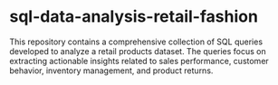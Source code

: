 # sql-data-analysis-retail-fashion
This repository contains a comprehensive collection of SQL queries developed to analyze a retail products dataset. The queries focus on extracting actionable insights related to sales performance, customer behavior, inventory management, and product returns.
